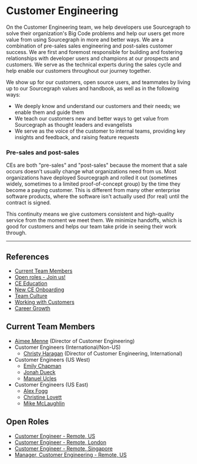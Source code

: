 # Customer Engineering

On the Customer Engineering team, we help developers use Sourcegraph to solve their organization's Big Code problems and help our users get more value from using Sourcegraph in more and better ways. We are a combination of pre-sales sales engineering and post-sales customer success. We are first and foremost responsible for building and fostering relationships with developer users and champions at our prospects and customers. We serve as the technical experts during the sales cycle and help enable our customers throughout our journey together.

We show up for our customers, open source users, and teammates by living up to our Sourcegraph values and handbook, as well as in the following ways:

- We deeply know and understand our customers and their needs; we enable them and guide them
- We teach our customers new and better ways to get value from Sourcegraph as thought leaders and evangelists
- We serve as the voice of the customer to internal teams, providing key insights and feedback, and raising feature requests

### Pre-sales and post-sales

CEs are both "pre-sales" and "post-sales" because the moment that a sale occurs doesn't usually change what organizations need from us. Most organizations have deployed Sourcegraph and rolled it out (sometimes widely, sometimes to a limited proof-of-concept group) by the time they become a paying customer. This is different from many other enterprise software products, where the software isn't actually used (for real) until the contract is signed.

This continuity means we give customers consistent and high-quality service from the moment we meet them. We minimize handoffs, which is good for customers and helps our team take pride in seeing their work through.


---


## References

* [Current Team Members](#current-team-members)
* [Open roles - Join us!](#open-roles)
* [CE Education](education.md)
* [New CE Onboarding](onboarding.md)
* [Team Culture](team-culture.md)
* [Working with Customers](working-with-customers.md)
* [Career Growth](career-growth.md)




## Current Team Members

<!-- Alphabetically, by surname. -->

- [Aimee Menne](../company/team/index.md#aimee-menne-she-her) (Director of Customer Engineering)
- Customer Engineers (International/Non-US)
  - [Christy Haragan](../company/team/index.md#christy-haragan-she-her) (Director of Customer Engineering, International)
- Customer Engineers (US West)
  - [Emily Chapman](../company/team/index.md#emily-chapman-she-her)
  - [Jonah Dueck](../company/team/index.md#jonah-dueck-he-him)
  - [Manuel Ucles](../company/team/index.md#manuel-ucles)
- Customer Engineers (US East)
  - [Alex Fogg](../company/team/index.md#alex-fogg-he-him)
  - [Christine Lovett](../company/team/index.md#christine-lovett-she-her)
  - [Mike McLaughlin](../company/team/index.md#mike-mclaughlin-he-him)




## Open Roles

- [Customer Engineer - Remote, US](https://boards.greenhouse.io/sourcegraph91/jobs/4003921004)
- [Customer Engineer - Remote, London](https://boards.greenhouse.io/sourcegraph91/jobs/4019077004)
- [Customer Engineer - Remote, Singapore](https://boards.greenhouse.io/sourcegraph91/jobs/4019078004)
- [Manager, Customer Engineering - Remote, US](https://boards.greenhouse.io/sourcegraph91/jobs/4027471004)

